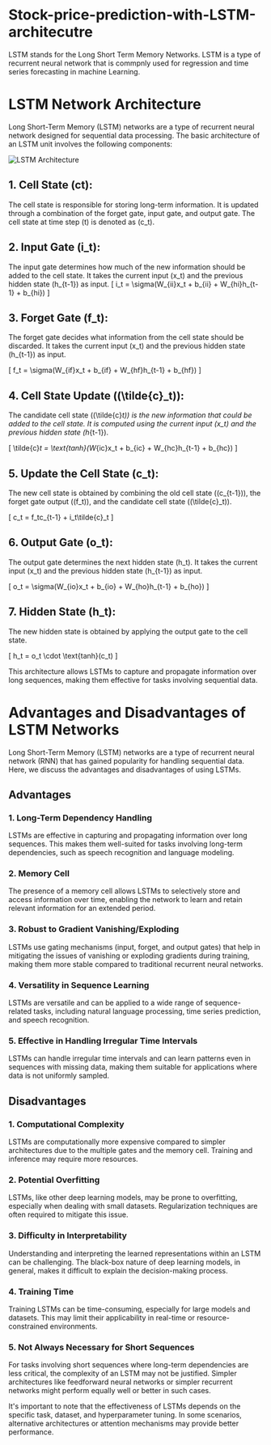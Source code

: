 # Stock-price-prediction-with-LSTM-architecutre
LSTM stands for the Long Short Term Memory Networks. LSTM is a type of recurrent neural network that is commpnly used for regression and time series forecasting in machine Learning.
# LSTM Network Architecture
Long Short-Term Memory (LSTM) networks are a type of recurrent neural network designed for sequential data processing. The basic architecture of an LSTM unit involves the following components:

![LSTM Architecture](https://i.stack.imgur.com/RHNrZ.jpg)
## 1. Cell State (ct):
The cell state is responsible for storing long-term information. It is updated through a combination of the forget gate, input gate, and output gate. The cell state at time step \(t\) is denoted as \(c_t\).
## 2. Input Gate (i_t):
The input gate determines how much of the new information should be added to the cell state. It takes the current input \(x_t\) and the previous hidden state \(h_{t-1}\) as input.
\[ i_t = \sigma(W_{ii}x_t + b_{ii} + W_{hi}h_{t-1} + b_{hi}) \]

## 3. Forget Gate (f_t):

The forget gate decides what information from the cell state should be discarded. It takes the current input \(x_t\) and the previous hidden state \(h_{t-1}\) as input.

\[ f_t = \sigma(W_{if}x_t + b_{if} + W_{hf}h_{t-1} + b_{hf}) \]

## 4. Cell State Update (\(\tilde{c}_t)\):

The candidate cell state (\(\tilde{c}_t\)) is the new information that could be added to the cell state. It is computed using the current input \(x_t\) and the previous hidden state \(h_{t-1}\).

\[ \tilde{c}_t = \text{tanh}(W_{ic}x_t + b_{ic} + W_{hc}h_{t-1} + b_{hc}) \]

## 5. Update the Cell State (c_t):

The new cell state is obtained by combining the old cell state (\(c_{t-1}\)), the forget gate output (\(f_t\)), and the candidate cell state (\(\tilde{c}_t\)).

\[ c_t = f_tc_{t-1} + i_t\tilde{c}_t \]

## 6. Output Gate (o_t):

The output gate determines the next hidden state \(h_t\). It takes the current input \(x_t\) and the previous hidden state \(h_{t-1}\) as input.

\[ o_t = \sigma(W_{io}x_t + b_{io} + W_{ho}h_{t-1} + b_{ho}) \]

## 7. Hidden State (h_t):

The new hidden state is obtained by applying the output gate to the cell state.

\[ h_t = o_t \cdot \text{tanh}(c_t) \]

This architecture allows LSTMs to capture and propagate information over long sequences, making them effective for tasks involving sequential data.
# Advantages and Disadvantages of LSTM Networks

Long Short-Term Memory (LSTM) networks are a type of recurrent neural network (RNN) that has gained popularity for handling sequential data. Here, we discuss the advantages and disadvantages of using LSTMs.

## Advantages

### 1. Long-Term Dependency Handling

LSTMs are effective in capturing and propagating information over long sequences. This makes them well-suited for tasks involving long-term dependencies, such as speech recognition and language modeling.

### 2. Memory Cell

The presence of a memory cell allows LSTMs to selectively store and access information over time, enabling the network to learn and retain relevant information for an extended period.

### 3. Robust to Gradient Vanishing/Exploding

LSTMs use gating mechanisms (input, forget, and output gates) that help in mitigating the issues of vanishing or exploding gradients during training, making them more stable compared to traditional recurrent neural networks.

### 4. Versatility in Sequence Learning

LSTMs are versatile and can be applied to a wide range of sequence-related tasks, including natural language processing, time series prediction, and speech recognition.

### 5. Effective in Handling Irregular Time Intervals

LSTMs can handle irregular time intervals and can learn patterns even in sequences with missing data, making them suitable for applications where data is not uniformly sampled.

## Disadvantages

### 1. Computational Complexity

LSTMs are computationally more expensive compared to simpler architectures due to the multiple gates and the memory cell. Training and inference may require more resources.

### 2. Potential Overfitting

LSTMs, like other deep learning models, may be prone to overfitting, especially when dealing with small datasets. Regularization techniques are often required to mitigate this issue.

### 3. Difficulty in Interpretability

Understanding and interpreting the learned representations within an LSTM can be challenging. The black-box nature of deep learning models, in general, makes it difficult to explain the decision-making process.

### 4. Training Time

Training LSTMs can be time-consuming, especially for large models and datasets. This may limit their applicability in real-time or resource-constrained environments.

### 5. Not Always Necessary for Short Sequences

For tasks involving short sequences where long-term dependencies are less critical, the complexity of an LSTM may not be justified. Simpler architectures like feedforward neural networks or simpler recurrent networks might perform equally well or better in such cases.

It's important to note that the effectiveness of LSTMs depends on the specific task, dataset, and hyperparameter tuning. In some scenarios, alternative architectures or attention mechanisms may provide better performance.

